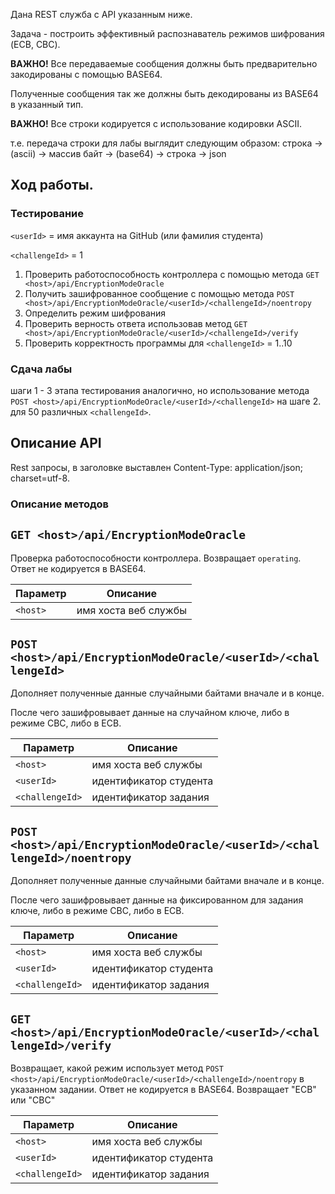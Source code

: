 ﻿Дана REST служба с API указанным ниже.

Задача - построить эффективный распознаватель режимов шифрования (ECB, CBC).

**ВАЖНО!** Все передаваемые сообщения должны быть предварительно закодированы с помощью BASE64. 

Полученные сообщения так же должны быть декодированы из BASE64 в указанный тип.

**ВАЖНО!** Все строки кодируется с использование кодировки ASCII.

т.е. передача строки для лабы выглядит следующим образом:
строка -> (asсii) -> массив байт -> (base64) -> строка -> json 

## Ход работы.

### Тестирование 

`<userId>` = имя аккаунта на GitHub  (или фамилия студента)

`<challengeId>` = 1


1. Проверить работоспособность контроллера с помощью метода `GET <host>/api/EncryptionModeOracle`
2. Получить зашифрованное сообщение с помощью метода `POST <host>/api/EncryptionModeOracle/<userId>/<challengeId>/noentropy`
3. Определить режим шифрования
4. Проверить верность ответа использовав метод `GET <host>/api/EncryptionModeOracle/<userId>/<challengeId>/verify`
5. Проверить корректность программы для `<challengeId>` = 1..10

### Сдача лабы
шаги 1 - 3 этапа тестирования аналогично, но использование метода `POST <host>/api/EncryptionModeOracle/<userId>/<challengeId>` на шаге 2.
для 50 различных `<challengeId>`.

## Описание API

Rest запросы, в заголовке выставлен Content-Type: application/json; charset=utf-8.

### Описание методов

## `GET <host>/api/EncryptionModeOracle`

Проверка работоспособности контроллера. Возвращает `operating`. Ответ не кодируется в BASE64.

| Параметр| Описание| 
| --- | --- 
| `<host>` | имя хоста веб службы

## `POST <host>/api/EncryptionModeOracle/<userId>/<challengeId>`

Дополняет полученные данные случайными байтами вначале и в конце. 

После чего зашифровывает данные на случайном ключе, либо в режиме CBC, либо в ECB.

| Параметр| Описание| 
| --- | --- 
| `<host>` | имя хоста веб службы
| `<userId>` | идентификатор студента
| `<challengeId>` | идентификатор задания

## `POST <host>/api/EncryptionModeOracle/<userId>/<challengeId>/noentropy`

Дополняет полученные данные случайными байтами вначале и в конце. 

После чего зашифровывает данные на фиксированном для задания ключе, либо в режиме CBC, либо в ECB.

| Параметр| Описание| 
| --- | --- 
| `<host>` | имя хоста веб службы
| `<userId>` | идентификатор студента
| `<challengeId>` | идентификатор задания

## `GET <host>/api/EncryptionModeOracle/<userId>/<challengeId>/verify`

Возвращает, какой режим использует метод `POST <host>/api/EncryptionModeOracle/<userId>/<challengeId>/noentropy`
в указанном задании. Ответ не кодируется в BASE64. Возвращает "ECB" или "CBC"

| Параметр| Описание| 
| --- | --- 
| `<host>` | имя хоста веб службы
| `<userId>` | идентификатор студента
| `<challengeId>` | идентификатор задания
